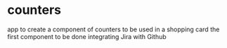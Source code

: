 # counters
app to create a component  of counters to be used in a shopping card 
the first component to be done integrating  Jira with Github

